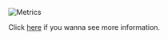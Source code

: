 ![Metrics](https://metrics.lecoq.io/LWJerri?template=classic&repositories=100&repositories.batch=100&introduction=1&lines=1&achievements=1&languages=1&languages.limit=8&languages.threshold=0%25&languages.colors=github&languages.sections=most-used&languages.indepth=false&languages.analysis.timeout=15&languages.categories=markup%2C%20programming&languages.recent.categories=markup%2C%20programming&languages.recent.load=300&languages.recent.days=14&achievements.threshold=B&achievements.secrets=true&achievements.display=detailed&achievements.limit=0&introduction.title=true&config.timezone=Europe%2FKiev&config.twemoji=true)

Click [here](https://metrics.lecoq.io/about/LWJerri) if you wanna see more information.
